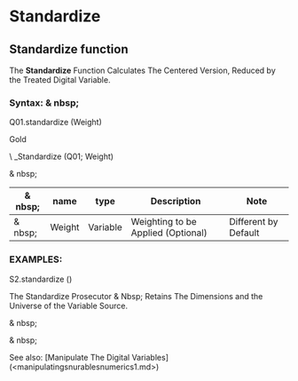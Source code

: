 # Standardize

## Standardize function

The **Standardize** Function Calculates The Centered Version, Reduced by the Treated Digital Variable.

### Syntax: & nbsp;

Q01.standardize (Weight)

Gold

\ _Standardize (Q01; Weight)

& nbsp;

| & nbsp; | **name** | **type** | **Description** | **Note** |
| --- | --- | --- | --- | --- |
| & nbsp; | Weight | Variable | Weighting to be Applied (Optional) | Different by Default |

### EXAMPLES:

S2.standardize ()

The Standardize Prosecutor & Nbsp; Retains The Dimensions and the Universe of the Variable Source.

& nbsp;

& nbsp;

See also: [Manipulate The Digital Variables] (<manipulatingsnurablesnumerics1.md>)